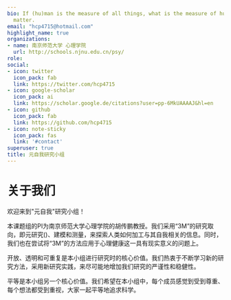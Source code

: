 ```yaml
---
bio: If (hu)man is the measure of all things, what is the measure of human?
  matter.
email: "hcp4715@hotmail.com"
highlight_name: true
organizations:
- name: 南京师范大学 心理学院
  url: http://schools.njnu.edu.cn/psy/
role: 
social:
- icon: twitter
  icon_pack: fab
  link: https://twitter.com/hcp4715
- icon: google-scholar
  icon_pack: ai
  link: https://scholar.google.de/citations?user=pp-6MkUAAAAJ&hl=en
- icon: github
  icon_pack: fab
  link: https://github.com/hcp4715
- icon: note-sticky
  icon_pack: fas
  link: '#contact'
superuser: true
title: 元自我研究小组
---
```


# 关于我们

欢迎来到"元自我"研究小组！

本课题组的PI为南京师范大学心理学院的胡传鹏教授。我们采用“3M”的研究取向，即元研究()、建模和测量，来探索人类如何加工与其自我相关的信息。同时，我们也在尝试将“3M”的方法应用于心理健康这一具有现实意义的问题上。

开放、透明和可重复是本小组进行研究时的核心价值。我们热衷于不断学习新的研究方法，采用新研究实践，来尽可能地增加我们研究的严谨性和稳健性。

平等是本小组另一个核心价值。我们希望在本小组中，每个成员感觉到受到尊重、每个想法都受到重视，大家一起平等地追求科学。
